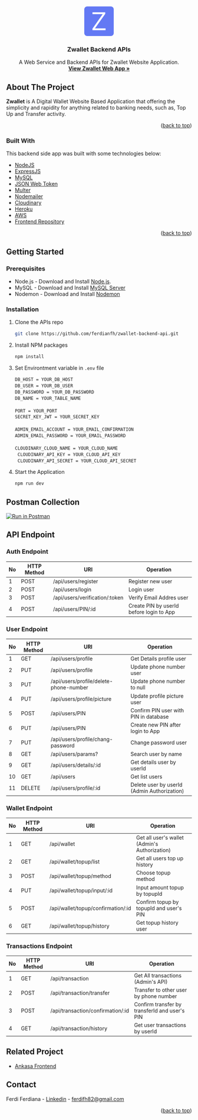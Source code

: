 <div id="top"></div>

<!-- PROJECT LOGO -->
<br />
<div align="center">
  <a href="https://github.com/ferdianfh/zwallet-web-app">
    <img src="./assets/zwalletLogoLg.png" alt="ZwalletLogo" width="80" height="80">
  </a>

  <h3 align="center">Zwallet Backend APIs</h3>

  <p align="center">
    A Web Service and Backend APIs for Zwallet Website Application.
    <br />
    <a href="https://github.com/ferdianfh/zwallet-web-app"><strong>View Zwallet Web App »</strong></a>
    <br />

  </p>
</div>

## About The Project

**Zwallet** is A Digital Wallet Website Based Application that offering the simplicity and rapidity for anything related to banking needs, such as, Top Up and Transfer activity.

<p align="right">(<a href="#top">back to top</a>)</p>

### Built With

This backend side app was built with some technologies below:

- [NodeJS](https://nodejs.org/)
- [ExpressJS](https://expressjs.com/)
- [MySQL](https://www.mysql.com/)
- [JSON Web Token](https://jwt.io/)
- [Multer](https://www.npmjs.com/package/multer)
- [Nodemailer](https://nodemailer.com/about/)
- [Cloudinary](https://cloudinary.com/)
- [Heroku](https://www.heroku.com/)
- [AWS](https://aws.amazon.com/id/)
- [Frontend Repository](https://github.com/ferdianfh/zwallet-web-app)

<p align="right">(<a href="#top">back to top</a>)</p>

## Getting Started

### Prerequisites

- Node.js - Download and Install [Node.js](https://nodejs.org/en/).
- MySQL - Download and Install [MySQL Server](https://www.mysql.com/downloads/)
- Nodemon - Download and Install [Nodemon](https://www.npmjs.com/package/nodemon)

### Installation

1. Clone the APIs repo

   ```sh
   git clone https://github.com/ferdianfh/zwallet-backend-api.git
   ```

2. Install NPM packages
   ```sh
   npm install
   ```
3. Set Environtment variable in `.env` file

   ```sh
   DB_HOST = YOUR_DB_HOST
   DB_USER = YOUR_DB_USER
   DB_PASSWORD = YOUR_DB_PASSWORD
   DB_NAME = YOUR_TABLE_NAME

   PORT = YOUR_PORT
   SECRET_KEY_JWT = YOUR_SECRET_KEY

   ADMIN_EMAIL_ACCOUNT = YOUR_EMAIL_CONFIRMATION
   ADMIN_EMAIL_PASSWORD = YOUR_EMAIL_PASSWORD

   CLOUDINARY_CLOUD_NAME = YOUR_CLOUD_NAME
    CLOUDINARY_API_KEY = YOUR_CLOUD_API_KEY
    CLOUDINARY_API_SECRET = YOUR_CLOUD_API_SECRET
   ```

4. Start the Application
   ```sh
   npm run dev
   ```

## Postman Collection

[![Run in Postman](https://run.pstmn.io/button.svg)](https://documenter.getpostman.com/view/17519297/Uyr4Jezc)

## API Endpoint

### Auth Endpoint

| No  | HTTP Method | URI                            | Operation                                |
| --- | ----------- | ------------------------------ | ---------------------------------------- |
| 1   | POST        | /api/users/register            | Register new user                        |
| 2   | POST        | /api/users/login               | Login user                               |
| 3   | POST        | /api/users/verification/:token | Verify Email Addres user                 |
| 4   | POST        | /api/users/PIN/:id             | Create PIN by userId before login to App |

### User Endpoint

| No  | HTTP Method | URI                                    | Operation                                   |
| --- | ----------- | -------------------------------------- | ------------------------------------------- |
| 1   | GET         | /api/users/profile                     | Get Details profile user                    |
| 2   | PUT         | /api/users/profile                     | Update phone number user                    |
| 3   | PUT         | /api/users/profile/delete-phone-number | Update phone number to null                 |
| 4   | PUT         | /api/users/profile/picture             | Update profile picture user                 |
| 5   | POST        | /api/users/PIN                         | Confirm PIN user with PIN in database       |
| 6   | PUT         | /api/users/PIN                         | Create new PIN after login to App           |
| 7   | PUT         | /api/users/profile/chang-password      | Change password user                        |
| 8   | GET         | /api/users/params?                     | Search user by name                         |
| 9   | GET         | /api/users/details/:id                 | Get details user by userId                  |
| 10  | GET         | /api/users                             | Get list users                              |
| 11  | DELETE      | /api/users/profile/:id                 | Delete user by userId (Admin Authorization) |

### Wallet Endpoint

| No  | HTTP Method | URI                                | Operation                                     |
| --- | ----------- | ---------------------------------- | --------------------------------------------- |
| 1   | GET         | /api/wallet                        | Get all user's wallet (Admin's Authorization) |
| 2   | GET         | /api/wallet/topup/list             | Get all users top up history                  |
| 3   | POST        | /api/wallet/topup/method           | Choose topup method                           |
| 4   | PUT         | /api/wallet/topup/input/:id        | Input amount topup by topupId                 |
| 5   | POST        | /api/wallet/topup/confirmation/:id | Confirm topup by topupId and user's PIN       |
| 6   | GET         | /api/wallet/topup/history          | Get topup history user                        |

### Transactions Endpoint

| No  | HTTP Method | URI                               | Operation                                     |
| --- | ----------- | --------------------------------- | --------------------------------------------- |
| 1   | GET         | /api/transaction                  | Get All transactions (Admin's API)            |
| 2   | POST        | /api/transaction/transfer         | Transfer to other user by phone number        |
| 3   | POST        | /api/transaction/confirmation/:id | Confirm transfer by transferId and user's PIN |
| 4   | GET         | /api/transaction/history          | Get user transactions by userId               |

## Related Project

- [Ankasa Frontend](https://github.com/ferdianfh/zwallet-web-app)

## Contact

Ferdi Ferdiana - [Linkedin](https://www.linkedin.com/in/ferdianfh/) - ferdifh82@gmail.com

<p align="right">(<a href="#top">back to top</a>)</p>
